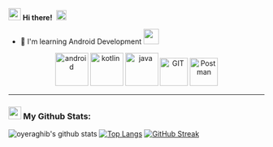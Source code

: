 <img src="https://github.com/TheDudeThatCode/TheDudeThatCode/blob/master/Assets/Hi.gif" width="24px"> **Hi there!** &nbsp;<img src="https://github.com/TheDudeThatCode/TheDudeThatCode/blob/master/Assets/Earth.gif" width="20px">
<p align="center">

- 🏦 I'm learning Android Development
      <img src="https://media.giphy.com/media/WUlplcMpOCEmTGBtBW/giphy.gif" width="30">
  
<p align="center">
      <img src="https://www.vectorlogo.zone/logos/android/android-official.svg" alt="android" width="65" height="65"/>
      <img src="https://www.vectorlogo.zone/logos/kotlinlang/kotlinlang-icon.svg" alt="kotlin" width="65" height="65"/>
      <img src="https://www.vectorlogo.zone/logos/java/java-icon.svg" alt="java" width="65" height="65"/> 
      <img src="https://www.vectorlogo.zone/logos/git-scm/git-scm-icon.svg" alt="GIT" width="55" height="55"/> 
      <img src="https://www.vectorlogo.zone/logos/getpostman/getpostman-icon.svg" alt="Postman" width="55" height="55"/> 

</p>

---
### <img src='https://media1.giphy.com/media/du3J3cXyzhj75IOgvA/giphy.gif?cid=ecf05e47x2g034i9pzwtzzsd3xgg2w9nr94t4tflbbgo3008&rid=giphy.gif' width='25px'> My Github Stats:
![oyeraghib's github stats](https://github-readme-stats.vercel.app/api?username=oyeraghib&show_icons=true&title_color=ffc857&icon_color=8ac926&text_color=daf7dc&bg_color=151515&hide=issues&count_private=true&include_all_commits=true)
[![Top Langs](https://github-readme-stats.vercel.app/api/top-langs/?username=oyeraghib&layout=compact&text_color=daf7dc&bg_color=151515&hide=css,html,php)](https://github.com/anuraghazra/github-readme-stats)
[![GitHub Streak](https://github-readme-streak-stats.herokuapp.com/?user=oyeraghib&theme=dark)](https://git.io/streak-stats)

</a>
